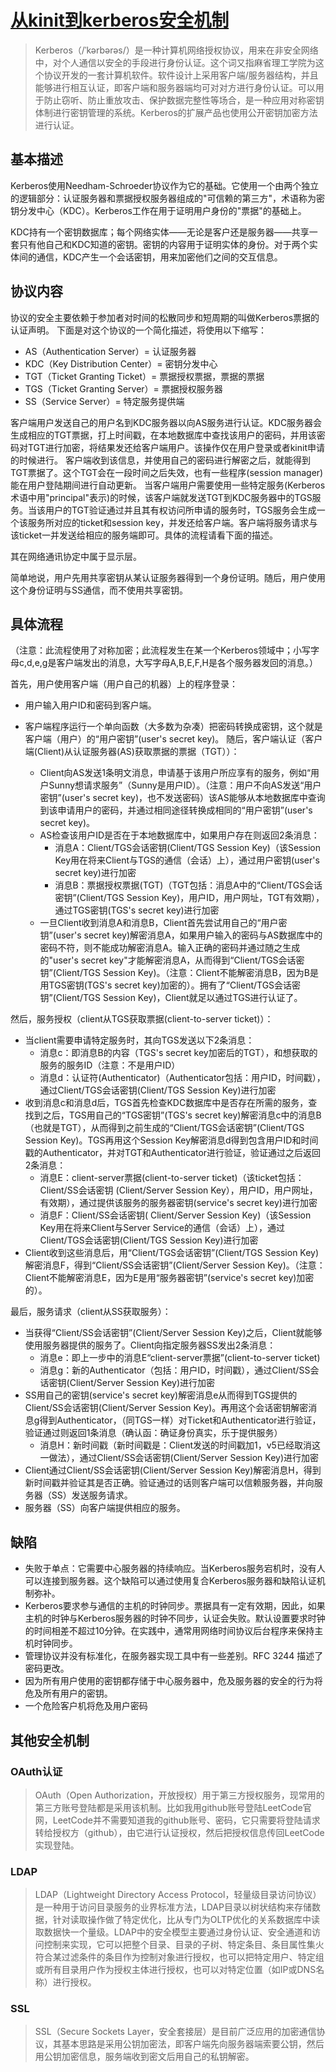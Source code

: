 # [从kinit到kerberos安全机制](https://www.jianshu.com/p/2039fe8c62a1)
>Kerberos（/ˈkərbərəs/）是一种计算机网络授权协议，用来在非安全网络中，对个人通信以安全的手段进行身份认证。这个词又指麻省理工学院为这个协议开发的一套计算机软件。软件设计上采用客户端/服务器结构，并且能够进行相互认证，即客户端和服务器端均可对对方进行身份认证。可以用于防止窃听、防止重放攻击、保护数据完整性等场合，是一种应用对称密钥体制进行密钥管理的系统。Kerberos的扩展产品也使用公开密钥加密方法进行认证。


## 基本描述
Kerberos使用Needham-Schroeder协议作为它的基础。它使用一个由两个独立的逻辑部分：认证服务器和票据授权服务器组成的"可信赖的第三方"，术语称为密钥分发中心（KDC）。Kerberos工作在用于证明用户身份的"票据"的基础上。

KDC持有一个密钥数据库；每个网络实体——无论是客户还是服务器——共享一套只有他自己和KDC知道的密钥。密钥的内容用于证明实体的身份。对于两个实体间的通信，KDC产生一个会话密钥，用来加密他们之间的交互信息。

## 协议内容
协议的安全主要依赖于参加者对时间的松散同步和短周期的叫做Kerberos票据的认证声明。 下面是对这个协议的一个简化描述，将使用以下缩写：

- AS（Authentication Server）= 认证服务器
- KDC（Key Distribution Center）= 密钥分发中心
- TGT（Ticket Granting Ticket）= 票据授权票据，票据的票据
- TGS（Ticket Granting Server）= 票据授权服务器
- SS（Service Server）= 特定服务提供端

客户端用户发送自己的用户名到KDC服务器以向AS服务进行认证。KDC服务器会生成相应的TGT票据，打上时间戳，在本地数据库中查找该用户的密码，并用该密码对TGT进行加密，将结果发还给客户端用户。该操作仅在用户登录或者kinit申请的时候进行。 客户端收到该信息，并使用自己的密码进行解密之后，就能得到TGT票据了。这个TGT会在一段时间之后失效，也有一些程序(session manager)能在用户登陆期间进行自动更新。 当客户端用户需要使用一些特定服务(Kerberos术语中用"principal"表示)的时候，该客户端就发送TGT到KDC服务器中的TGS服务。当该用户的TGT验证通过并且其有权访问所申请的服务时，TGS服务会生成一个该服务所对应的ticket和session key，并发还给客户端。客户端将服务请求与该ticket一并发送给相应的服务端即可。具体的流程请看下面的描述。

其在网络通讯协定中属于显示层。

简单地说，用户先用共享密钥从某认证服务器得到一个身份证明。随后，用户使用这个身份证明与SS通信，而不使用共享密钥。

## 具体流程
（注意：此流程使用了对称加密；此流程发生在某一个Kerberos领域中；小写字母c,d,e,g是客户端发出的消息，大写字母A,B,E,F,H是各个服务器发回的消息。）

首先，用户使用客户端（用户自己的机器）上的程序登录：
- 用户输入用户ID和密码到客户端。
- 客户端程序运行一个单向函数（大多数为杂凑）把密码转换成密钥，这个就是客户端（用户）的“用户密钥”(user's secret key)。
随后，客户端认证（客户端(Client)从认证服务器(AS)获取票据的票据（TGT））：

    - Client向AS发送1条明文消息，申请基于该用户所应享有的服务，例如“用户Sunny想请求服务”（Sunny是用户ID）。（注意：用户不向AS发送“用户密钥”(user's secret key)，也不发送密码）该AS能够从本地数据库中查询到该申请用户的密码，并通过相同途径转换成相同的“用户密钥”(user's secret key)。
    - AS检查该用户ID是否在于本地数据库中，如果用户存在则返回2条消息：
        - 消息A：Client/TGS会话密钥(Client/TGS Session Key)（该Session Key用在将来Client与TGS的通信（会话）上），通过用户密钥(user's secret key)进行加密
        - 消息B：票据授权票据(TGT)（TGT包括：消息A中的“Client/TGS会话密钥”(Client/TGS Session Key)，用户ID，用户网址，TGT有效期），通过TGS密钥(TGS's secret key)进行加密
    - 一旦Client收到消息A和消息B，Client首先尝试用自己的“用户密钥”(user's secret key)解密消息A，如果用户输入的密码与AS数据库中的密码不符，则不能成功解密消息A。输入正确的密码并通过随之生成的"user's secret key"才能解密消息A，从而得到“Client/TGS会话密钥”(Client/TGS Session Key)。（注意：Client不能解密消息B，因为B是用TGS密钥(TGS's secret key)加密的）。拥有了“Client/TGS会话密钥”(Client/TGS Session Key)，Client就足以通过TGS进行认证了。

然后，服务授权（client从TGS获取票据(client-to-server ticket)）：

- 当client需要申请特定服务时，其向TGS发送以下2条消息：
    - 消息c：即消息B的内容（TGS's secret key加密后的TGT），和想获取的服务的服务ID（注意：不是用户ID）
    - 消息d：认证符(Authenticator)（Authenticator包括：用户ID，时间戳），通过Client/TGS会话密钥(Client/TGS Session Key)进行加密
- 收到消息c和消息d后，TGS首先检查KDC数据库中是否存在所需的服务，查找到之后，TGS用自己的“TGS密钥”(TGS's secret key)解密消息c中的消息B（也就是TGT），从而得到之前生成的“Client/TGS会话密钥”(Client/TGS Session Key)。TGS再用这个Session Key解密消息d得到包含用户ID和时间戳的Authenticator，并对TGT和Authenticator进行验证，验证通过之后返回2条消息：
    - 消息E：client-server票据(client-to-server ticket)（该ticket包括：Client/SS会话密钥 (Client/Server Session Key），用户ID，用户网址，有效期），通过提供该服务的服务器密钥(service's secret key)进行加密
    - 消息F：Client/SS会话密钥( Client/Server Session Key)（该Session Key用在将来Client与Server Service的通信（会话）上），通过Client/TGS会话密钥(Client/TGS Session Key)进行加密
- Client收到这些消息后，用“Client/TGS会话密钥”(Client/TGS Session Key)解密消息F，得到“Client/SS会话密钥”(Client/Server Session Key)。（注意：Client不能解密消息E，因为E是用“服务器密钥”(service's secret key)加密的）。

最后，服务请求（client从SS获取服务）：

- 当获得“Client/SS会话密钥”(Client/Server Session Key)之后，Client就能够使用服务器提供的服务了。Client向指定服务器SS发出2条消息：
    - 消息e：即上一步中的消息E“client-server票据”(client-to-server ticket)
    - 消息g：新的Authenticator（包括：用户ID，时间戳），通过Client/SS会话密钥(Client/Server Session Key)进行加密
- SS用自己的密钥(service's secret key)解密消息e从而得到TGS提供的Client/SS会话密钥(Client/Server Session Key)。再用这个会话密钥解密消息g得到Authenticator，（同TGS一样）对Ticket和Authenticator进行验证，验证通过则返回1条消息（确认函：确证身份真实，乐于提供服务）
    - 消息H：新时间戳（新时间戳是：Client发送的时间戳加1，v5已经取消这一做法），通过Client/SS会话密钥(Client/Server Session Key)进行加密
- Client通过Client/SS会话密钥(Client/Server Session Key)解密消息H，得到新时间戳并验证其是否正确。验证通过的话则客户端可以信赖服务器，并向服务器（SS）发送服务请求。
- 服务器（SS）向客户端提供相应的服务。

## 缺陷
- 失败于单点：它需要中心服务器的持续响应。当Kerberos服务宕机时，没有人可以连接到服务器。这个缺陷可以通过使用复合Kerberos服务器和缺陷认证机制弥补。
- Kerberos要求参与通信的主机的时钟同步。票据具有一定有效期，因此，如果主机的时钟与Kerberos服务器的时钟不同步，认证会失败。默认设置要求时钟的时间相差不超过10分钟。在实践中，通常用网络时间协议后台程序来保持主机时钟同步。
- 管理协议并没有标准化，在服务器实现工具中有一些差别。RFC 3244 描述了密码更改。
- 因为所有用户使用的密钥都存储于中心服务器中，危及服务器的安全的行为将危及所有用户的密钥。
- 一个危险客户机将危及用户密码

## 其他安全机制
### OAuth认证
>OAuth（Open Authorization，开放授权）用于第三方授权服务，现常用的第三方账号登陆都是采用该机制。比如我用github账号登陆LeetCode官网，LeetCode并不需要知道我的github账号、密码，它只需要将登陆请求转给授权方（github），由它进行认证授权，然后把授权信息传回LeetCode实现登陆。

### LDAP
>LDAP（Lightweight Directory Access Protocol，轻量级目录访问协议）是一种用于访问目录服务的业界标准方法，LDAP目录以树状结构来存储数据，针对读取操作做了特定优化，比从专门为OLTP优化的关系数据库中读取数据快一个量级。LDAP中的安全模型主要通过身份认证、安全通道和访问控制来实现，它可以把整个目录、目录的子树、特定条目、条目属性集火符合某过滤条件的条目作为控制对象进行授权，也可以把特定用户、特定组或所有目录用户作为授权主体进行授权，也可以对特定位置（如IP或DNS名称）进行授权。

### SSL
>SSL（Secure Sockets Layer，安全套接层）是目前广泛应用的加密通信协议，其基本思路是采用公钥加密法，即客户端先向服务器端索要公钥，然后用公钥加密信息，服务端收到密文后用自己的私钥解密。
